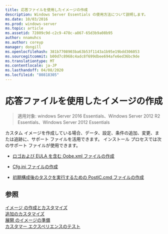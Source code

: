 ```yaml
---
title: 応答ファイルを使用したイメージの作成
description: Windows Server Essentials の使用方法について説明します。
ms.date: 10/03/2016
ms.prod: windows-server
ms.topic: article
ms.assetid: 72809c9d-c2c9-478c-a867-65d3b9a08b95
author: nnamuhcs
ms.author: coreyp
manager: dongill
ms.openlocfilehash: 381b7708903ba63b53f1143a1b95e19bdd306053
ms.sourcegitcommit: b00d7c8968c4adc8f699dbee694afe6ed36bc9de
ms.translationtype: MT
ms.contentlocale: ja-JP
ms.lasthandoff: 04/08/2020
ms.locfileid: "80818305"
---
```

# <a name="create-an-image-by-using-answer-files"></a>応答ファイルを使用したイメージの作成

>適用対象: windows Server 2016 Essentials、Windows Server 2012 R2 Essentials、Windows Server 2012 Essentials

カスタム イメージを作成している場合、データ、設定、条件の追加、変更、または追跡に、サポート ファイルを活用できます。 インストール プロセスでは次のサポート ファイルが使用できます。  
  
-   [ロゴおよび EULA を含む Oobe.xml ファイルの作成](Create-the-Oobe.xml-File-Including-Logo-and-EULA.md)  
  
-   [Cfg.ini ファイルの作成](Create-the-Cfg.ini-File.md)  
  
-   [初期構成後のタスクを実行するための PostIC.cmd ファイルの作成](Create-the-PostIC.cmd-File-for-Running-Post-Initial-Configuration-Tasks.md)  
  
## <a name="see-also"></a>参照  
 [イメージ  の作成とカスタマイズ](Creating-and-Customizing-the-Image.md)  
 [追加のカスタマイズ](Additional-Customizations.md)   
 [展開  のイメージの準備](Preparing-the-Image-for-Deployment.md)  
 [カスタマー エクスペリエンスのテスト](Testing-the-Customer-Experience.md)